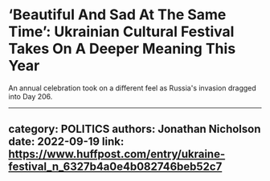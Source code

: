 # ‘Beautiful And Sad At The Same Time’: Ukrainian Cultural Festival Takes On A Deeper Meaning This Year

An annual celebration took on a different feel as Russia's invasion dragged into Day 206.

---
category: POLITICS
authors: Jonathan Nicholson
date: 2022-09-19
link: https://www.huffpost.com/entry/ukraine-festival_n_6327b4a0e4b082746beb52c7
---
